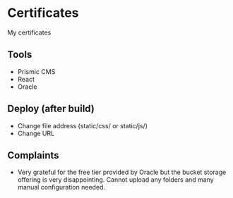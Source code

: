 # Certificates
My certificates 

## Tools
* Prismic CMS
* React
* Oracle


## Deploy (after build)
* Change file address (static/css/ or static/js/)
* Change URL

## Complaints
* Very grateful for the free tier provided by Oracle but the bucket storage offering is very disappointing. Cannot upload any folders and many manual configuration needed.
